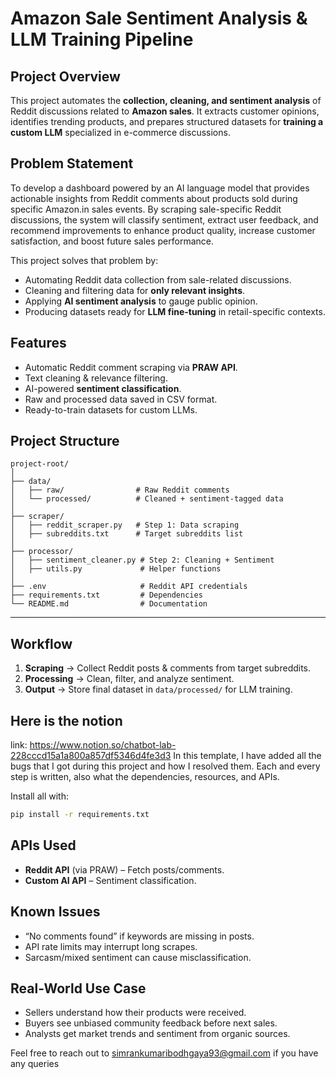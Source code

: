 # Amazon Sale Sentiment Analysis & LLM Training Pipeline

## Project Overview

This project automates the **collection, cleaning, and sentiment analysis** of Reddit discussions related to **Amazon sales**.
It extracts customer opinions, identifies trending products, and prepares structured datasets for **training a custom LLM** specialized in e-commerce discussions.

## Problem Statement

To develop a dashboard powered by an AI language model that provides actionable insights from Reddit comments about products sold during specific Amazon.in sales events. By scraping sale-specific Reddit discussions, the system will classify sentiment, extract user feedback, and recommend improvements to enhance product quality, increase customer satisfaction, and boost future sales performance.

This project solves that problem by:

* Automating Reddit data collection from sale-related discussions.
* Cleaning and filtering data for **only relevant insights**.
* Applying **AI sentiment analysis** to gauge public opinion.
* Producing datasets ready for **LLM fine-tuning** in retail-specific contexts.

## Features

* Automatic Reddit comment scraping via **PRAW API**.
* Text cleaning & relevance filtering.
* AI-powered **sentiment classification**.
* Raw and processed data saved in CSV format.
* Ready-to-train datasets for custom LLMs.

## Project Structure

```
project-root/
│
├── data/
│   ├── raw/                # Raw Reddit comments
│   └── processed/          # Cleaned + sentiment-tagged data
│
├── scraper/
│   ├── reddit_scraper.py   # Step 1: Data scraping
│   ├── subreddits.txt      # Target subreddits list
│
├── processor/
│   ├── sentiment_cleaner.py # Step 2: Cleaning + Sentiment
│   ├── utils.py             # Helper functions
│
├── .env                     # Reddit API credentials
├── requirements.txt         # Dependencies
└── README.md                # Documentation
```

---

## Workflow

1. **Scraping** → Collect Reddit posts & comments from target subreddits.
2. **Processing** → Clean, filter, and analyze sentiment.
3. **Output** → Store final dataset in `data/processed/` for LLM training.

## Here is the notion
link: https://www.notion.so/chatbot-lab-228cccd15a1a800a857df5346d4fe3d3
In this template, I have added all the bugs that I got during this project and how I resolved them. Each and every step is written, also what the dependencies, resources, and APIs.

Install all with:

```bash
pip install -r requirements.txt
```

## APIs Used

* **Reddit API** (via PRAW) – Fetch posts/comments.
* **Custom AI API** – Sentiment classification.
  
## Known Issues

* “No comments found” if keywords are missing in posts.
* API rate limits may interrupt long scrapes.
* Sarcasm/mixed sentiment can cause misclassification.

## Real-World Use Case

* Sellers understand how their products were received.
* Buyers see unbiased community feedback before next sales.
* Analysts get market trends and sentiment from organic sources.

Feel free to reach out to simrankumaribodhgaya93@gmail.com if you have any queries 
